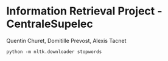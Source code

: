# Information Retrieval Project - CentraleSupelec

Quentin Churet, Domitille Prevost, Alexis Tacnet

`python -m nltk.downloader stopwords`